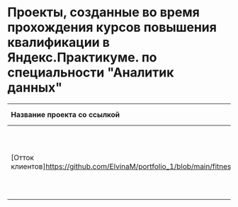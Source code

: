 # Проекты, созданные во время прохождения курсов повышения квалификации в Яндекс.Практикуме. по специальности "Аналитик данных"

| Название проекта со ссылкой | Краткое описание          | Библиотеки                  |
| :-------------------- | ---------------------- |-----------------------------|
| [Отток клиентов]https://github.com/ElvinaM/portfolio_1/blob/main/fitnes_clients/%D0%9E%D1%82%D1%82%D0%BE%D0%BA%20%D0%BA%D0%BB%D0%B8%D0%B5%D0%BD%D1%82%D0%BE%D0%B2%20%D0%B8%D0%B7%20%D1%84%D0%B8%D1%82%D0%BD%D0%B5%D1%81%20%D1%86%D0%B5%D0%BD%D1%82%D1%80%D0%B0.ipynb | Прогнозирование оттока клиентов фитнес-центра на основании собранных данных о посещении за последний год |Pandas, Matplotlib, Sklearn, Seaborn|


